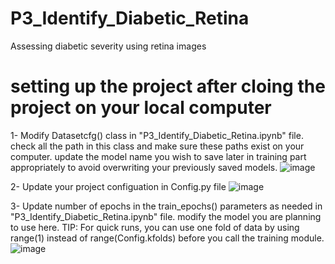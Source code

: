 # P3_Identify_Diabetic_Retina
Assessing diabetic severity using retina images

# setting up the project after cloing the project on your local computer
1- Modify Datasetcfg() class in "P3_Identify_Diabetic_Retina.ipynb" file. 
check all the path in this class and make sure these paths exist on your computer.
update the model name you wish to save later in training part appropriately to avoid overwriting your previously saved models.
![image](https://user-images.githubusercontent.com/65259199/155895762-09ce8ca3-859c-4d63-8373-0865c7eb0a62.png)


2- Update your project configuation in Config.py file
![image](https://user-images.githubusercontent.com/65259199/155895845-4bce0ca2-f182-4f5e-8ac1-25167cc45c1d.png)


3- Update number of epochs in the train_epochs() parameters as needed in "P3_Identify_Diabetic_Retina.ipynb" file. 
modify the model you are planning to use here.
TIP: For quick runs, you can use one fold of data by using range(1) instead of range(Config.kfolds) before you call the training module.
![image](https://user-images.githubusercontent.com/65259199/155895881-bba9afb6-3bd3-4d30-8d9e-eac24a72c7b7.png)
